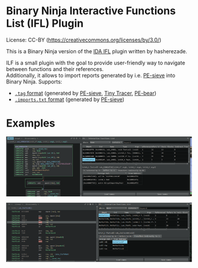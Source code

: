 # Binary Ninja Interactive Functions List (IFL) Plugin

License: CC-BY (https://creativecommons.org/licenses/by/3.0/)

This is a Binary Ninja version of the [IDA IFL](https://github.com/hasherezade/ida_ifl) plugin written by hasherezade.

ILF is a small plugin with the goal to provide user-friendly way to navigate between functions and their references.<br/>
Additionally, it allows to import reports generated by i.e. [PE-sieve](https://github.com/hasherezade/pe-sieve/wiki/1.-FAQ) into Binary Ninja. Supports:
+ [`.tag` format](https://github.com/hasherezade/tiny_tracer/wiki/Using-the-TAGs-with-disassemblers-and-debuggers) (generated by [PE-sieve](https://github.com/hasherezade/pe-sieve), [Tiny Tracer](https://github.com/hasherezade/tiny_tracer), [PE-bear](https://github.com/hasherezade/pe-bear-releases))
+ [`.imports.txt` format](https://github.com/hasherezade/pe-sieve/wiki/4.3.-Import-table-reconstruction-(imp)) (generated by [PE-sieve](https://github.com/hasherezade/pe-sieve))

Examples
==

![](https://github.com/leandrofroes/bn_ifl/blob/main/img/example1.png)

![](https://github.com/leandrofroes/bn_ifl/blob/main/img/example2.png)
